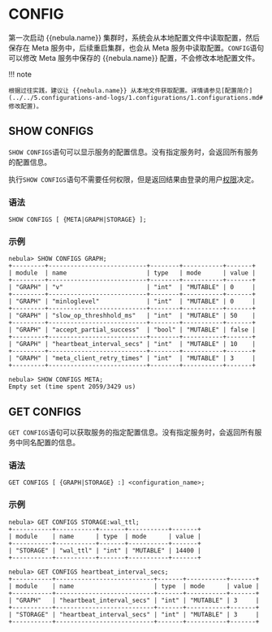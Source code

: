 # CONFIG

第一次启动 {{nebula.name}} 集群时，系统会从本地配置文件中读取配置，然后保存在 Meta 服务中，后续重启集群，也会从 Meta 服务中读取配置。`CONFIG`语句可以修改 Meta 服务中保存的 {{nebula.name}} 配置，不会修改本地配置文件。

!!! note

    根据过往实践，建议让 {{nebula.name}} 从本地文件获取配置。详情请参见[配置简介](../../5.configurations-and-logs/1.configurations/1.configurations.md#修改配置)。

## SHOW CONFIGS

`SHOW CONFIGS`语句可以显示服务的配置信息。没有指定服务时，会返回所有服务的配置信息。

执行`SHOW CONFIGS`语句不需要任何权限，但是返回结果由登录的用户[权限](../../7.data-security/1.authentication/3.role-list.md)决定。

### 语法

```ngql
SHOW CONFIGS [ {META|GRAPH|STORAGE} ];
```

### 示例

```ngql
nebula> SHOW CONFIGS GRAPH;
+---------+---------------------------+--------+-----------+-------+
| module  | name                      | type   | mode      | value |
+---------+---------------------------+--------+-----------+-------+
| "GRAPH" | "v"                       | "int"  | "MUTABLE" | 0     |
+---------+---------------------------+--------+-----------+-------+
| "GRAPH" | "minloglevel"             | "int"  | "MUTABLE" | 0     |
+---------+---------------------------+--------+-----------+-------+
| "GRAPH" | "slow_op_threshhold_ms"   | "int"  | "MUTABLE" | 50    |
+---------+---------------------------+--------+-----------+-------+
| "GRAPH" | "accept_partial_success"  | "bool" | "MUTABLE" | false |
+---------+---------------------------+--------+-----------+-------+
| "GRAPH" | "heartbeat_interval_secs" | "int"  | "MUTABLE" | 10    |
+---------+---------------------------+--------+-----------+-------+
| "GRAPH" | "meta_client_retry_times" | "int"  | "MUTABLE" | 3     |
+---------+---------------------------+--------+-----------+-------+
```

```ngql
nebula> SHOW CONFIGS META;
Empty set (time spent 2059/3429 us)
```

## GET CONFIGS

`GET CONFIGS`语句可以获取服务的指定配置信息。没有指定服务时，会返回所有服务中同名配置的信息。

### 语法

```ngql
GET CONFIGS [ {GRAPH|STORAGE} :] <configuration_name>;
```

### 示例

```ngql
nebula> GET CONFIGS STORAGE:wal_ttl;
+-----------+-----------+-------+-----------+-------+
| module    | name      | type  | mode      | value |
+-----------+-----------+-------+-----------+-------+
| "STORAGE" | "wal_ttl" | "int" | "MUTABLE" | 14400 |
+-----------+-----------+-------+-----------+-------+
```

```ngql
nebula> GET CONFIGS heartbeat_interval_secs;
+-----------+---------------------------+-------+-----------+-------+
| module    | name                      | type  | mode      | value |
+-----------+---------------------------+-------+-----------+-------+
| "GRAPH"   | "heartbeat_interval_secs" | "int" | "MUTABLE" | 3     |
+-----------+---------------------------+-------+-----------+-------+
| "STORAGE" | "heartbeat_interval_secs" | "int" | "MUTABLE" | 3     |
+-----------+---------------------------+-------+-----------+-------+
```